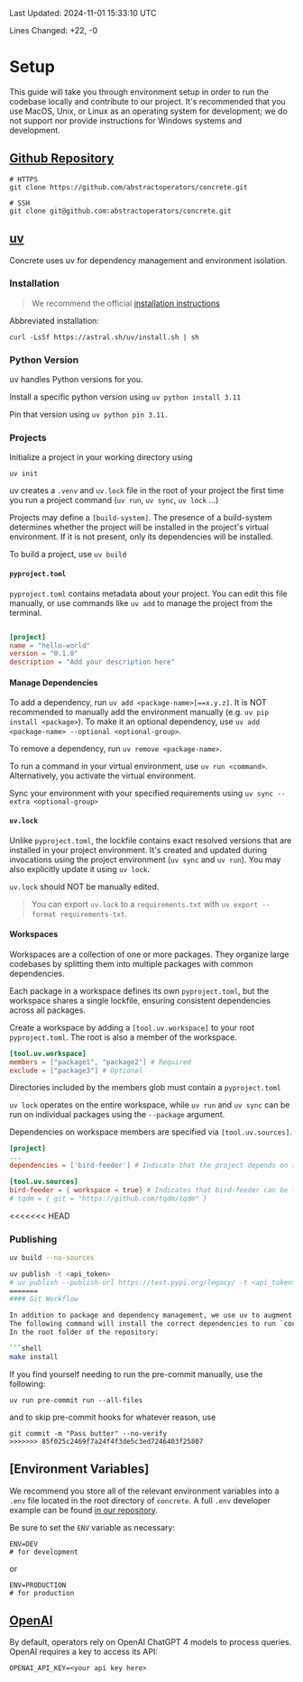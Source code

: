 Last Updated: 2024-11-01 15:33:10 UTC

Lines Changed: +22, -0

# Setup

This guide will take you through environment setup in order to run the codebase locally and contribute to our project.
It's recommended that you use MacOS, Unix, or Linux as an operating system for development; we do not support nor provide instructions for Windows systems and development.

## [Github Repository](https://github.com)

```shell
# HTTPS
git clone https://github.com/abstractoperators/concrete.git

# SSH
git clone git@github.com:abstractoperators/concrete.git
```

## [uv](https://docs.astral.sh/uv/getting-started/)

Concrete uses uv for dependency management and environment isolation.

### Installation
> We recommend the official [installation instructions](https://docs.astral.sh/uv/getting-started/installation/)

Abbreviated installation:

```shell
curl -LsSf https://astral.sh/uv/install.sh | sh 
```

### Python Version

uv handles Python versions for you. 

Install a specific python version using `uv python install 3.11`

Pin that version using `uv python pin 3.11.`

### Projects

Initialize a project in your working directory using

```shell
uv init
```

uv creates a `.venv` and `uv.lock` file in the root of your project the first time you run a project command (`uv run`, `uv sync`, `uv lock` ...)

Projects may define a `[build-system]`.
The presence of a build-system determines whether the project will be installed in the project's virtual environment. If it is not present, only its dependencies will be installed.

To build a project, use `uv build`

#### `pyproject.toml`

`pyproject.toml` contains metadata about your project.
You can edit this file manually, or use commands like `uv add` to manage the project from the terminal.

```toml

[project]
name = "hello-world"
version = "0.1.0"
description = "Add your description here"
```

#### Manage Dependencies

To add a dependency, run `uv add <package-name>[==x.y.z]`. It is NOT recommended to manually add the environment manually (e.g. `uv pip install <package>`). To make it an optional dependency, use `uv add <package-name> --optional <optional-group>`.

To remove a dependency, run `uv remove <package-name>`.

To run a command in your virtual environment, use `uv run <command>`. Alternatively, you activate the virtual environment.

Sync your environment with your specified requirements using `uv sync --extra <optional-group>`

#### `uv.lock`

Unlike `pyproject.toml`, the lockfile contains exact resolved versions that are installed in your project environment. It's created and updated during invocations using the project environment (`uv sync` and `uv run`). You may also explicitly update it using `uv lock`.

`uv.lock` should NOT be manually edited.

> You can export `uv.lock` to a `requirements.txt` with `uv export --format requirements-txt`.

#### Workspaces

Workspaces are a collection of one or more packages. They organize large codebases by splitting them into multiple packages with common dependencies.

Each package in a workspace defines its own `pyproject.toml`, but the workspace shares a single lockfile, ensuring consistent dependencies across all packages.

Create a workspace by adding a `[tool.uv.workspace]` to your root `pyproject.toml`. The root is also a member of the workspace.

```toml
[tool.uv.workspace]
members = ["package1", "package2"] # Required
exclude = ["package3"] # Optional
```

Directories included by the members glob must contain a `pyproject.toml`

`uv lock` operates on the entire workspace, while `uv run` and `uv sync` can be run on individual packages using the `--package` argument.

Dependencies on workspace members are specified via `[tool.uv.sources]`. 

```toml
[project]
...
dependencies = ['bird-feeder'] # Indicate that the project depends on the bird-feeder package

[tool.uv.sources]
bird-feeder = { workspace = true} # Indicates that bird-feeder can be found in the workspace.
# tqdm = { git = "https://github.com/tqdm/tqdm" }
```

<<<<<<< HEAD
### Publishing

```bash
uv build --no-sources

uv publish -t <api_token>
# uv publish --publish-url https://test.pypi.org/legacy/ -t <api_token>
=======
#### Git Workflow

In addition to package and dependency management, we use uv to augment the developer git workflow.
The following command will install the correct dependencies to run `concrete` locally as well as the precommit packages to pass our PR validations.
In the root folder of the repository:

```shell
make install
```

If you find yourself needing to run the pre-commit manually, use the following:

```shell
uv run pre-commit run --all-files
```

and to skip pre-commit hooks for whatever reason, use

```shell
git commit -m "Pass butter" --no-verify
>>>>>>> 85f025c2469f7a24f4f3de5c3ed7246403f25807
```

## [Environment Variables]

We recommend you store all of the relevant environment variables into a `.env` file
located in the root directory of `concrete`.
A full `.env` developer example can be found [in our repository](https://github.com/abstractoperators/concrete/blob/02cc58605f5b0b507434985ef2bd3ed7bb7e3881/.env.example).

Be sure to set the `ENV` variable as necessary:

```shell
ENV=DEV
# for development
```

or

```shell
ENV=PRODUCTION
# for production
```

## [OpenAI](https://openai.com/index/openai-api/)

By default, operators rely on OpenAI ChatGPT 4 models to process queries. OpenAI requires a key to access its API:

```shell
OPENAI_API_KEY=<your api key here>
```
